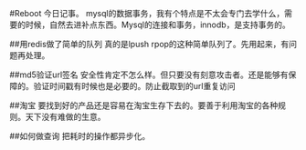 #Reboot
今日记事。
mysql的数据事务，我有个特点是不太会专门去学什么，需要的时候，自然去进补点东西。Mysql的连接和事务，innodb，是支持事务的。

##用redis做了简单的队列
真的是lpush rpop的这种简单队列了。先用起来，有问题再处理。

##md5验证url签名
安全性肯定不怎么样。但只要没有刻意攻击者。还是能够有保障的。验证时间戳有时候也是必要的。防止截取到的url重复访问

##淘宝
要找到好的产品还是容易在淘宝生存下去的。要善于利用淘宝的各种规则。天下没有难做的生意。

##如何做查询
把耗时的操作都异步化。
